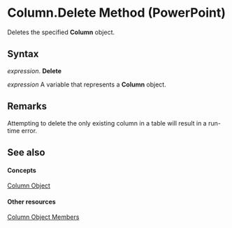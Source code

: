 
# Column.Delete Method (PowerPoint)

Deletes the specified  **Column** object.


## Syntax

 _expression_. **Delete**

 _expression_ A variable that represents a **Column** object.


## Remarks

Attempting to delete the only existing column in a table will result in a run-time error.


## See also


#### Concepts


[Column Object](4f289477-abab-a99a-21af-df3950b6654d.md)
#### Other resources


[Column Object Members](cd6aa0cd-0a85-ee0b-c4fc-77651caa381e.md)
